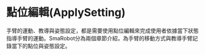 # 點位編輯\(ApplySetting\)

手臂的運動、教導與姿態設定，都是需要使用點位編輯來完成使用者依據當下狀態指導手臂的運動。SmaRobot分為兩個章節介紹，為手臂的移動方式與教導手臂記錄當下的點位與姿態設定。

